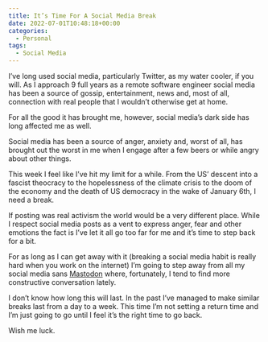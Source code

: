 ```yaml
---
title: It’s Time For A Social Media Break
date: 2022-07-01T10:48:18+00:00
categories:
  - Personal
tags:
  - Social Media
---
```


I’ve long used social media, particularly Twitter, as my water cooler, if you will. As I approach 9 full years as a remote software engineer social media has been a source of gossip, entertainment, news and, most of all, connection with real people that I wouldn’t otherwise get at home.

For all the good it has brought me, however, social media’s dark side has long affected me as well.

Social media has been a source of anger, anxiety and, worst of all, has brought out the worst in me when I engage after a few beers or while angry about other things.

This week I feel like I’ve hit my limit for a while. From the US’ descent into a fascist theocracy to the hopelessness of the climate crisis to the doom of the economy and the death of US democracy in the wake of January 6th, I need a break.

If posting was real activism the world would be a very different place. While I respect social media posts as a vent to express anger, fear and other emotions the fact is I’ve let it all go too far for me and it’s time to step back for a bit.

For as long as I can get away with it (breaking a social media habit is really hard when you work on the internet) I’m going to step away from all my social media sans [Mastodon][1] where, fortunately, I tend to find more constructive conversation lately.

I don’t know how long this will last. In the past I’ve managed to make similar breaks last from a day to a week. This time I’m not setting a return time and I’m just going to go until I feel it’s the right time to go back.

Wish me luck.

 [1]: https://mastodon.chriswiegman.com/@chris